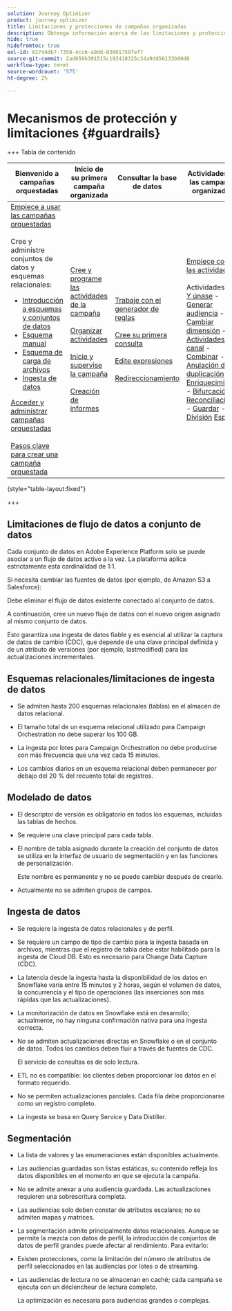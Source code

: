 ```yaml
---
solution: Journey Optimizer
product: journey optimizer
title: Limitaciones y protecciones de campañas organizadas
description: Obtenga información acerca de las limitaciones y protecciones de campañas orquestadas
hide: true
hidefromtoc: true
exl-id: 82744db7-7358-4cc6-a9dd-03001759fef7
source-git-commit: 2ad659b391515c193418325c34a9dd56133b90d6
workflow-type: tm+mt
source-wordcount: '575'
ht-degree: 2%

---
```


# Mecanismos de protección y limitaciones {#guardrails}

+++ Tabla de contenido

| Bienvenido a campañas orquestadas | Inicio de su primera campaña organizada | Consultar la base de datos | Actividades de las campañas organizadas |
|---|---|---|---|
| [Empiece a usar las campañas orquestadas](gs-orchestrated-campaigns.md)<br/><br/>Cree y administre conjuntos de datos y esquemas relacionales:</br> <ul><li>[Introducción a esquemas y conjuntos de datos](gs-schemas.md)</li><li>[Esquema manual](manual-schema.md)</li><li>[Esquema de carga de archivos](file-upload-schema.md)</li><li>[Ingesta de datos](ingest-data.md)</li></ul>[Acceder y administrar campañas orquestadas](access-manage-orchestrated-campaigns.md)<br/><br/>[Pasos clave para crear una campaña orquestada](gs-campaign-creation.md) | [Cree y programe las actividades de la campaña](create-orchestrated-campaign.md)<br/><br/>[Organizar actividades](orchestrate-activities.md)<br/><br/>[Inicie y supervise la campaña](start-monitor-campaigns.md)<br/><br/>[Creación de informes](reporting-campaigns.md) | [Trabaje con el generador de reglas](orchestrated-rule-builder.md)<br/><br/>[Cree su primera consulta](build-query.md)<br/><br/>[Edite expresiones](edit-expressions.md)<br/><br/>[Redireccionamiento](retarget.md) | [Empiece con las actividades](activities/about-activities.md)<br/><br/>Actividades:<br/>[Y únase](activities/and-join.md) - [Generar audiencia](activities/build-audience.md) - [Cambiar dimensión](activities/change-dimension.md) - [Actividades de canal](activities/channels.md) - [Combinar](activities/combine.md) - [Anulación de duplicación](activities/deduplication.md) - [Enriquecimiento](activities/enrichment.md) - [Bifurcación](activities/fork.md) - [Reconciliación](activities/reconciliation.md) - [Guardar](activities/save-audience.md) - [División](activities/split.md) [Espera](activities/wait.md) |

{style="table-layout:fixed"}

+++

## Limitaciones de flujo de datos a conjunto de datos

Cada conjunto de datos en Adobe Experience Platform solo se puede asociar a un flujo de datos activo a la vez. La plataforma aplica estrictamente esta cardinalidad de 1:1.

Si necesita cambiar las fuentes de datos (por ejemplo, de Amazon S3 a Salesforce):

Debe eliminar el flujo de datos existente conectado al conjunto de datos.

A continuación, cree un nuevo flujo de datos con el nuevo origen asignado al mismo conjunto de datos.

Esto garantiza una ingesta de datos fiable y es esencial al utilizar la captura de datos de cambio (CDC), que depende de una clave principal definida y de un atributo de versiones (por ejemplo, lastmodified) para las actualizaciones incrementales.


## Esquemas relacionales/limitaciones de ingesta de datos

* Se admiten hasta 200 esquemas relacionales (tablas) en el almacén de datos relacional.

* El tamaño total de un esquema relacional utilizado para Campaign Orchestration no debe superar los 100 GB.

* La ingesta por lotes para Campaign Orchestration no debe producirse con más frecuencia que una vez cada 15 minutos.

* Los cambios diarios en un esquema relacional deben permanecer por debajo del 20 % del recuento total de registros.

## Modelado de datos

* El descriptor de versión es obligatorio en todos los esquemas, incluidas las tablas de hechos.

* Se requiere una clave principal para cada tabla.

* El nombre de tabla asignado durante la creación del conjunto de datos se utiliza en la interfaz de usuario de segmentación y en las funciones de personalización.

  Este nombre es permanente y no se puede cambiar después de crearlo.

* Actualmente no se admiten grupos de campos.

## Ingesta de datos

* Se requiere la ingesta de datos relacionales y de perfil.

* Se requiere un campo de tipo de cambio para la ingesta basada en archivos, mientras que el registro de tabla debe estar habilitado para la ingesta de Cloud DB. Esto es necesario para Change Data Capture (CDC).

* La latencia desde la ingesta hasta la disponibilidad de los datos en Snowflake varía entre 15 minutos y 2 horas, según el volumen de datos, la concurrencia y el tipo de operaciones (las inserciones son más rápidas que las actualizaciones).

* La monitorización de datos en Snowflake está en desarrollo; actualmente, no hay ninguna confirmación nativa para una ingesta correcta.

* No se admiten actualizaciones directas en Snowflake o en el conjunto de datos. Todos los cambios deben fluir a través de fuentes de CDC.

  El servicio de consultas es de solo lectura.

* ETL no es compatible: los clientes deben proporcionar los datos en el formato requerido.

* No se permiten actualizaciones parciales. Cada fila debe proporcionarse como un registro completo.

* La ingesta se basa en Query Service y Data Distiller.

## Segmentación

* La lista de valores y las enumeraciones están disponibles actualmente.

* Las audiencias guardadas son listas estáticas, su contenido refleja los datos disponibles en el momento en que se ejecuta la campaña.

* No se admite anexar a una audiencia guardada. Las actualizaciones requieren una sobrescritura completa.

* Las audiencias solo deben constar de atributos escalares; no se admiten mapas y matrices.

* La segmentación admite principalmente datos relacionales. Aunque se permite la mezcla con datos de perfil, la introducción de conjuntos de datos de perfil grandes puede afectar al rendimiento. Para evitarlo:

* Existen protecciones, como la limitación del número de atributos de perfil seleccionados en las audiencias por lotes o de streaming.

* Las audiencias de lectura no se almacenan en caché; cada campaña se ejecuta con un déclencheur de lectura completo.

  La optimización es necesaria para audiencias grandes o complejas.